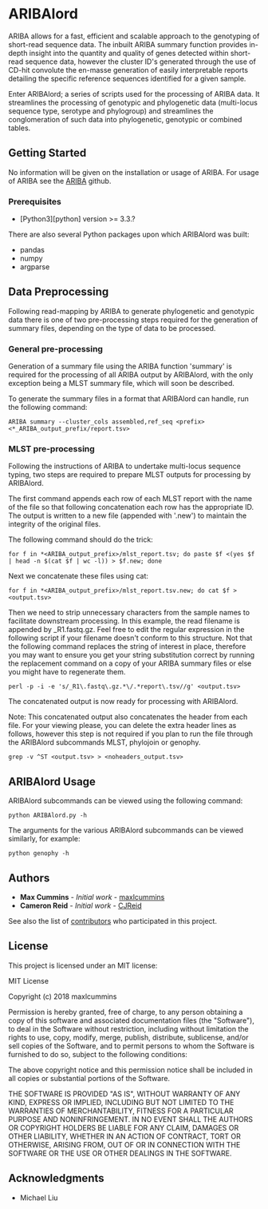 # ARIBAlord
ARIBA allows for a fast, efficient and scalable approach to the genotyping of short-read sequence data. The inbuilt ARIBA summary function provides in-depth insight into the quantity and quality of genes detected within short-read sequence data, however the cluster ID's generated through the use of CD-hit convolute the en-masse generation of easily interpretable reports detailing the specific reference sequences identified for a given sample.

Enter ARIBAlord; a series of scripts used for the processing of ARIBA data. It streamlines the processing of genotypic and phylogenetic data (multi-locus sequence type, serotype and phylogroup) and streamlines the conglomeration of such data into phylogenetic, genotypic or combined tables.



## Getting Started

No information will be given on the installation or usage of ARIBA.
For usage of ARIBA see the [ARIBA](https://github.com/sanger-pathogens/ariba) github.

### Prerequisites

  * [Python3][python] version >= 3.3.?

There are also several Python packages upon which ARIBAlord was built:
  * pandas
  * numpy
  * argparse
  
## Data Preprocessing

Following read-mapping by ARIBA to generate phylogenetic and genotypic data there is one of two pre-processing steps required for the generation of summary files, depending on the type of data to be processed.

### General pre-processing
Generation of a summary file using the ARIBA function 'summary' is required for the processing of all ARIBA output by ARIBAlord, with the only exception being a MLST summary file, which will soon be described.

To generate the summary files in a format that ARIBAlord can handle, run the following command:

```
ARIBA summary --cluster_cols assembled,ref_seq <prefix> <*_ARIBA_output_prefix/report.tsv>
```

### MLST pre-processing
Following the instructions of ARIBA to undertake multi-locus sequence typing, two steps are required to prepare MLST outputs for processing by ARIBAlord.

The first command appends each row of each MLST report with the name of the file so that following concatenation each row has the appropriate ID. The output is written to a new file (appended with '.new') to maintain the integrity of the original files.

The following command should do the trick:
```
for f in *<ARIBA_output_prefix>/mlst_report.tsv; do paste $f <(yes $f | head -n $(cat $f | wc -l)) > $f.new; done
```
Next we concatenate these files using cat:
```
for f in *<ARIBA_output_prefix>/mlst_report.tsv.new; do cat $f > <output.tsv>
```

Then we need to strip unnecessary characters from the sample names to facilitate downstream processing. In this example, the read filename is appended by \_R1.fastq.gz. Feel free to edit the regular expression in the following script if your filename doesn't conform to this structure. Not that the following command replaces the string of interest in place, therefore you may want to ensure you get your string substitution correct by running the replacement command on a copy of your ARIBA summary files or else you might have to regenerate them.
```
perl -p -i -e 's/_R1\.fastq\.gz.*\/.*report\.tsv//g' <output.tsv>
```
The concatenated output is now ready for processing with ARIBAlord.

Note: This concatenated output also concatenates the header from each file. For your viewing please, you can delete the extra header lines as follows, however this step is not required if you plan to run the file through the ARIBAlord subcommands MLST, phylojoin or genophy.

```
grep -v ^ST <output.tsv> > <noheaders_output.tsv>
```

## ARIBAlord Usage
ARIBAlord subcommands can be viewed using the following command:

```
python ARIBAlord.py -h
```
The arguments for the various ARIBAlord subcommands can be viewed similarly, for example:
```
python genophy -h
```

## Authors

* **Max Cummins** - *Initial work* - [maxlcummins](https://github.com/maxlcummins)
* **Cameron Reid** - *Initial work* - [CJReid](https://github.com/CJReid)

See also the list of [contributors](https://github.com/your/project/contributors) who participated in this project.

## License

This project is licensed under an MIT license:

MIT License

Copyright (c) 2018 maxlcummins

Permission is hereby granted, free of charge, to any person obtaining a copy
of this software and associated documentation files (the "Software"), to deal
in the Software without restriction, including without limitation the rights
to use, copy, modify, merge, publish, distribute, sublicense, and/or sell
copies of the Software, and to permit persons to whom the Software is
furnished to do so, subject to the following conditions:

The above copyright notice and this permission notice shall be included in all
copies or substantial portions of the Software.

THE SOFTWARE IS PROVIDED "AS IS", WITHOUT WARRANTY OF ANY KIND, EXPRESS OR
IMPLIED, INCLUDING BUT NOT LIMITED TO THE WARRANTIES OF MERCHANTABILITY,
FITNESS FOR A PARTICULAR PURPOSE AND NONINFRINGEMENT. IN NO EVENT SHALL THE
AUTHORS OR COPYRIGHT HOLDERS BE LIABLE FOR ANY CLAIM, DAMAGES OR OTHER
LIABILITY, WHETHER IN AN ACTION OF CONTRACT, TORT OR OTHERWISE, ARISING FROM,
OUT OF OR IN CONNECTION WITH THE SOFTWARE OR THE USE OR OTHER DEALINGS IN THE
SOFTWARE.

## Acknowledgments
* Michael Liu

